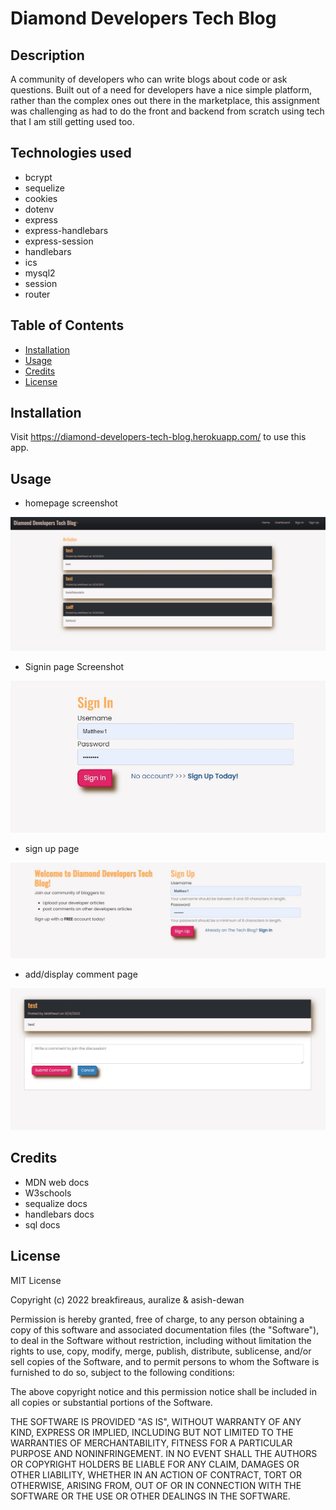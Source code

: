 # Diamond Developers Tech Blog

## Description

A community of developers who can write blogs about code or ask questions. Built out of a need for developers have a nice simple platform, rather than the complex ones out there in the marketplace, this assignment was challenging as had to do the front and backend from scratch using tech that I am still getting used too.


## Technologies used

- bcrypt
- sequelize
- cookies
- dotenv
- express
- express-handlebars
- express-session
- handlebars
- ics
- mysql2
- session
- router


## Table of Contents

- [Installation](#installation)
- [Usage](#usage)
- [Credits](#credits)
- [License](#license)

## Installation

Visit https://diamond-developers-tech-blog.herokuapp.com/ to use this app.

## Usage

- homepage screenshot

![Homepage screenshot](./assets/images/Screenshot-1.jpg)

- Signin page Screenshot

![Signin page screenshot](./assets/images/Screenshot-2.jpg)

- sign up page

![signup page screenshot](./assets/images/Screenshot-3.jpg)

- add/display comment page

![add/display comments page screenshot](./assets/images/Screenshot-5.jpg)


## Credits

- MDN web docs
- W3schools
- sequalize docs
- handlebars docs
- sql docs

## License

MIT License

Copyright (c) 2022 breakfireaus, auralize & asish-dewan

Permission is hereby granted, free of charge, to any person obtaining a copy
of this software and associated documentation files (the "Software"), to deal
in the Software without restriction, including without limitation the rights
to use, copy, modify, merge, publish, distribute, sublicense, and/or sell
copies of the Software, and to permit persons to whom the Software is
furnished to do so, subject to the following conditions:

The above copyright notice and this permission notice shall be included in all
copies or substantial portions of the Software.

THE SOFTWARE IS PROVIDED "AS IS", WITHOUT WARRANTY OF ANY KIND, EXPRESS OR
IMPLIED, INCLUDING BUT NOT LIMITED TO THE WARRANTIES OF MERCHANTABILITY,
FITNESS FOR A PARTICULAR PURPOSE AND NONINFRINGEMENT. IN NO EVENT SHALL THE
AUTHORS OR COPYRIGHT HOLDERS BE LIABLE FOR ANY CLAIM, DAMAGES OR OTHER
LIABILITY, WHETHER IN AN ACTION OF CONTRACT, TORT OR OTHERWISE, ARISING FROM,
OUT OF OR IN CONNECTION WITH THE SOFTWARE OR THE USE OR OTHER DEALINGS IN THE
SOFTWARE.
